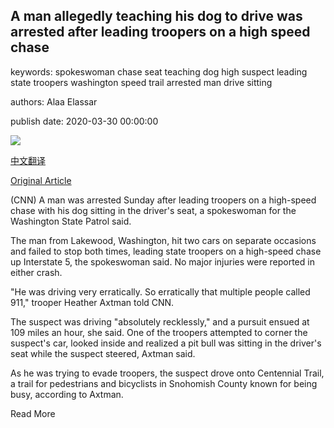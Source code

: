 ## A man allegedly teaching his dog to drive was arrested after leading troopers on a high speed chase

keywords: spokeswoman chase seat teaching dog high suspect leading state troopers washington speed trail arrested man drive sitting

authors: Alaa Elassar

publish date: 2020-03-30 00:00:00

![](https://cdn.cnn.com/cnnnext/dam/assets/200330183828-washington-man-arrested-pitbull-drive-trnd-super-tease.jpg)

[中文翻译](A%20man%20allegedly%20teaching%20his%20dog%20to%20drive%20was%20arrested%20after%20leading%20troopers%20on%20a%20high%20speed%20chase_zh.md)

[Original Article](https://edition.cnn.com/2020/03/30/us/washington-man-arrested-pit-bull-drive-trnd/index.html)

(CNN) A man was arrested Sunday after leading troopers on a high-speed chase with his dog sitting in the driver's seat, a spokeswoman for the Washington State Patrol said.

The man from Lakewood, Washington, hit two cars on separate occasions and failed to stop both times, leading state troopers on a high-speed chase up Interstate 5, the spokeswoman said. No major injuries were reported in either crash.

"He was driving very erratically. So erratically that multiple people called 911," trooper Heather Axtman told CNN.

The suspect was driving "absolutely recklessly," and a pursuit ensued at 109 miles an hour, she said. One of the troopers attempted to corner the suspect's car, looked inside and realized a pit bull was sitting in the driver's seat while the suspect steered, Axtman said.

As he was trying to evade troopers, the suspect drove onto Centennial Trail, a trail for pedestrians and bicyclists in Snohomish County known for being busy, according to Axtman.

Read More